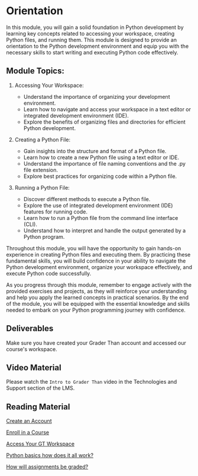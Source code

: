 # Orientation

In this module, you will gain a solid foundation in Python development by
learning key concepts related to accessing your workspace, creating Python
files, and running them. This module is designed to provide an orientation to
the Python development environment and equip you with the necessary skills to
start writing and executing Python code effectively. 

 ## Module Topics:

1. Accessing Your Workspace:
   - Understand the importance of organizing your development environment.
   - Learn how to navigate and access your workspace in a text editor or integrated development environment (IDE).
   - Explore the benefits of organizing files and directories for efficient Python development.

2. Creating a Python File:
   - Gain insights into the structure and format of a Python file.
   - Learn how to create a new Python file using a text editor or IDE.
   - Understand the importance of file naming conventions and the .py file extension.
   - Explore best practices for organizing code within a Python file.

3. Running a Python File:
   - Discover different methods to execute a Python file.
   - Explore the use of integrated development environment (IDE) features for running code.
   - Learn how to run a Python file from the command line interface (CLI).
   - Understand how to interpret and handle the output generated by a Python program.

Throughout this module, you will have the opportunity to gain hands-on
experience in creating Python files and executing them. By practicing these
fundamental skills, you will build confidence in your ability to navigate the
Python development environment, organize your workspace effectively, and execute
Python code successfully. 

As you progress through this module, remember to engage actively with the
provided exercises and projects, as they will reinforce your understanding and
help you apply the learned concepts in practical scenarios. By the end of the
module, you will be equipped with the essential knowledge and skills needed to
embark on your Python programming journey with confidence. 

## Deliverables

Make sure you have created your Grader Than account and accessed our course's workspace.

## Video Material

Please watch the `Intro to Grader Than` video in the Technologies and Support
section of the LMS.

## Reading Material

[Create an Account](https://docs.graderthan.com/student/#create-an-account)

[Enroll in a Course](https://docs.graderthan.com/student/#enroll-in-a-course)

[Access Your GT Workspace](https://docs.graderthan.com/student/#access-your-grader-than-workspace)

[Python basics how does it all work?](https://drive.google.com/open?id=1NLSC9efCb_7x84uBm56UEsJvTDwHbG7BA6UT6CvbJ0w)

[How will assignments be graded?](https://drive.google.com/open?id=1FK5NrwJQd8k1297XT5sMUJvGKsYqEr2y5t8qqemE6sY)